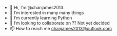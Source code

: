 - 👋 Hi, I’m @chanjames2013
- 👀 I’m interested in many many things
- 🌱 I’m currently learning Python
- 💞️ I’m looking to collaborate on ?? Not yet decided
- 📫 How to reach me chanjames2013@outlook.com

<!---
chanjames2013/chanjames2013 is a ✨ special ✨ repository because its `README.md` (this file) appears on your GitHub profile.
You can click the Preview link to take a look at your changes.
--->
